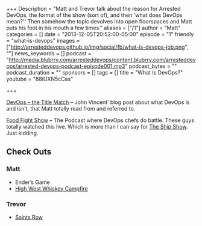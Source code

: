 +++
Description = "Matt and Trevor talk about the reason for Arrested DevOps, the format of the show (sort of), and then 'what does DevOps mean?'' Then somehow the topic devolves into open floorspaces and Matt puts his foot in his mouth a few times."
aliases = ["/1"]
author = "Matt"
categories = []
date = "2013-12-05T20:52:00-05:00"
episode = "1"
friendly = "what-is-devops"
images = ["http://arresteddevops.github.io/img/social/fb/what-is-devops-job.png", ""]
news_keywords = []
podcast = "http://media.blubrry.com/arresteddevops/content.blubrry.com/arresteddevops/arrested-devops-podcast-episode001.mp3"
podcast_bytes = ""
podcast_duration = ""
sponsors = []
tags = []
title = "What Is DevOps?"
youtube = "88iUXN5cCas"

+++

[DevOps – the Title Match](http://blog.lusis.org/blog/2013/06/04/devops-the-title-match/) – John Vincent’ blog post about what DevOps is and isn’t, that Matt totally read from and referred to.

[Food Fight Show](http://foodfightshow.org/) – The Podcast where DevOps chefs do battle. These guys totally watched this live. Which is more than I can say for [The Ship Show](http://theshipshow.com/). Just kidding.

## Check Outs

### Matt

* Ender’s Game
* [High West Whiskey Campfire](http://www.highwest.com/spirits/new-campfire/)

### Trevor

* [Saints Row](http://www.saintsrow.com/)
